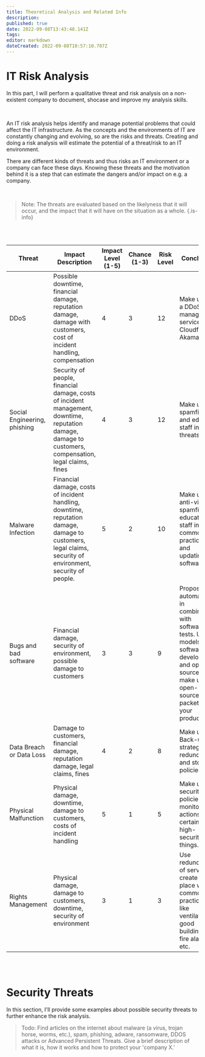 ```yaml
---
title: Theoretical Analysis and Related Info
description: 
published: true
date: 2022-09-08T13:43:48.141Z
tags: 
editor: markdown
dateCreated: 2022-09-08T10:57:10.707Z
---
```


# IT Risk Analysis

In this part, I will perform a qualitative threat and risk analysis on a non-existent company to document, shocase and improve my analysis skills.

<br />

An IT risk analysis helps identify and manage potential problems that could affect the IT infrastructure. As the concepts and the environments of IT are constantly changing and evolving, so are the risks and threats. Creating and doing a risk analysis will estimate the potential of a threat/risk to an IT environment.

There are different kinds of threats and thus risks an IT environment or a company can face these days. Knowing these threats and the motivation behind it is a step that can estimate the dangers and/or impact on e.g. a company. 

<br />

> Note: The threats are evaluated based on the likelyness that it will occur, and the impact that it will have on the situation as a whole.
{.is-info}

<br />
<br />


| Threat | Impact Description | Impact Level (1-5) | Chance (1-3) | Risk Level | Conclusion |
|---|---|---|---|---|---|
| DDoS | Possible downtime, financial damage, reputation damage, damage with customers, cost of incident handling, compensation | 4 | 3 | 12 | Make use of a DDoS management service like Cloudflare or Akamai |
| Social Engineering, phishing | Security of people, financial damage, costs of incident management, downtime, reputation damage, damage to customers, compensation, legal claims, fines | 4 | 3 | 12 | Make use of spamfilters and educate staff in IT threats. |
| Malware Infection | Financial damage, costs of incident handling, downtime, reputation damage, damage to customers, legal claims, security of environment, security of people. | 5 | 2 | 10 | Make use of anti-virus, spamfilters, education of staff in common practices and updating software. |
| Bugs and bad software | Financial damage, security of environment, possible damage to customers | 3 | 3 | 9 | Propose automation in combination with software tests. Use models for software development and open-source (or make use of open-source packets) your products. |
| Data Breach or Data Loss | Damage to customers, financial damage, reputation damage, legal claims, fines | 4 | 2 | 8 | Make use of Back-up strategies, redundancy, and storage policies. |
| Physical Malfunction | Physical damage, downtime, damage to customers, costs of incident handling | 5 | 1 | 5 | Make use of security policies and monitor actions for certain high-security things. |
| Rights Management | Physical damage, damage to customers, downtime, security of environment | 3 | 1 | 3 | Use redundancy of servers, create a safe place with common practices like ventilation, good buildings, fire alarms, etc. |







<br />
<br />

# Security Threats

In this section, I'll provide some examples about possible security threats to further enhance the risk analysis.

> Todo: Find articles on the internet about malware (a virus, trojan horse, worms, etc.), spam, phishing, adware, ransomware, DDOS attacks or Advanced Persistent Threats. Give a brief description of what it is, how it works and how to protect your 'company X.'


<br />
<br />

